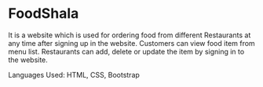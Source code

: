 # FoodShala
It is a website which is used for ordering food from different Restaurants at any time after signing up in the website.
Customers can view food item from menu list.
Restaurants can add, delete or update the item by signing in to the website.


Languages Used:
HTML, CSS, Bootstrap
